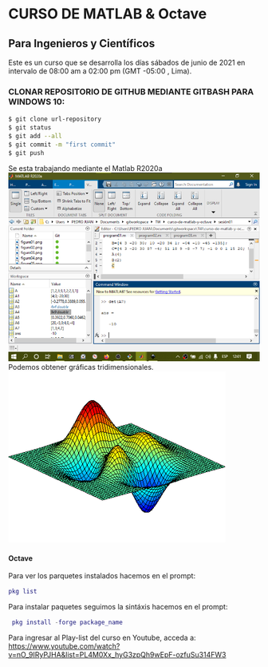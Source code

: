 # CURSO DE MATLAB & Octave
## Para Ingenieros y Científicos
Este es un curso que se desarrolla los días sábados de junio de 2021 en intervalo de 08:00 am a 02:00 pm (GMT -05:00 , Lima).

### CLONAR REPOSITORIO DE GITHUB MEDIANTE GITBASH PARA WINDOWS 10:
```bash
$ git clone url-repository
$ git status
$ git add --all
$ git commit -m "first commit"
$ git push
```
Se esta trabajando mediante el Matlab R2020a
![R2020a](/source/figura01.png)
Podemos obtener gráficas tridimensionales.
![Superficie tridimensional animada](/source/DancingPeaks.gif)

#### Octave
Para ver los parquetes instalados hacemos en el prompt:
```matlab
pkg list
```
Para instalar paquetes seguimos la sintáxis hacemos en el prompt:
```matlab
 pkg install -forge package_name
```
Para ingresar al Play-list del curso en Youtube, acceda a:
https://www.youtube.com/watch?v=nO_9IRyPJHA&list=PL4M0Xx_hyG3zpQh9wEpF-ozfuSu314FW3
